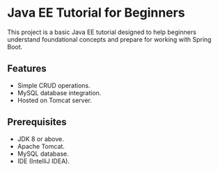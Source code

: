 # Java EE Tutorial for Beginners

This project is a basic Java EE tutorial designed to help beginners understand foundational concepts and prepare for working with Spring Boot. 

## Features
- Simple CRUD operations.
- MySQL database integration.
- Hosted on Tomcat server.

## Prerequisites
- JDK 8 or above.
- Apache Tomcat.
- MySQL database.
- IDE (IntelliJ IDEA).


